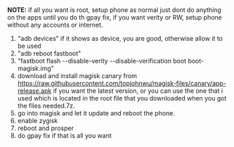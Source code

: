 <br><b>NOTE:</b> if all you want is root, setup phone as normal just dont do anything on the apps until you do th gpay fix, if you want verity or RW, setup phone without any accounts or internet.
 
1. "adb devices" if it shows as device, you are good, otherwise allow it to be used
2. "adb reboot fastboot"
3. "fastboot flash --disable-verity --disable-verification boot boot-magisk.img"
6. download and install magisk canary from https://raw.githubusercontent.com/topjohnwu/magisk-files/canary/app-release.apk if you want the latest version, or you can use the one that i used which is located in the root file that you downloaded when you got the files needed.7z.
7. go into magisk and let it update and reboot the phone.
8. enable zygisk
9. reboot and prosper
10. do gpay fix if that is all you want

